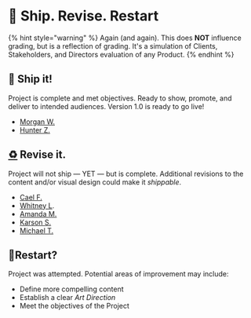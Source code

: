 # 🎉 Ship. Revise. Restart

{% hint style="warning" %}
Again (and again). This does **NOT** influence grading, but is a reflection of grading. It's a simulation of Clients, Stakeholders, and Directors evaluation of any Product.
{% endhint %}

## 🚢 Ship it!

Project is complete and met objectives. Ready to show, promote, and deliver to intended audiences. Version 1.0 is ready to go live!

* [Morgan W.](https://certcards.netlify.app/)
* [Hunter Z.](https://dod-cert-cards.netlify.app/)

## [♻️](https://www.notion.so/0b46380355494e829f5aa6b07a946760) Revise it.

Project will not ship — YET — but is complete. Additional revisions to the content and/or visual design could make it _shippable_.

* [Cael F.](https://endearing-lebkuchen-3a34b4.netlify.app/)
* [Whitney L](https://newcertcards.netlify.app/).
* [Amanda M.](https://amigala-certificate-cards.netlify.app/)
* [Karson S.](https://magenta-muffin-001214.netlify.app/)
* [Michael T.](https://designcertificates.netlify.app/)

## 🤔Restart?

Project was attempted. Potential areas of improvement may include:

* Define more compelling content
* Establish a clear _Art Direction_
* Meet the objectives of the Project

